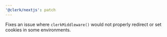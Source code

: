 ```yaml
---
'@clerk/nextjs': patch
---
```


Fixes an issue where `clerkMiddleware()` would not properly redirect or set cookies in some environments.
